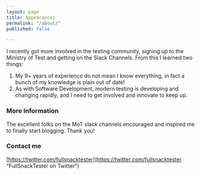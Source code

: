 ```yaml
---
layout: page
title: Appearances
permalink: "/about/"
published: false

---
```

I recently got more involved in the testing community, signing up to the Ministry of Test and getting on the Slack Channels. From this I learned two things:

1. My 9+ years of experience do not mean I know everything, in fact a bunch of my knowledge is plain out of date!
2. As with Software Development, modern testing is developing and changing rapidly, and I need to get involved and innovate to keep up.

### More Information

The excellent folks on the MoT slack channels encouraged and inspired me to finally start blogging. Thank you!

### Contact me

[https://twitter.com/fullsnacktester](https://twitter.com/fullsnacktester "FullSnackTester on Twitter")